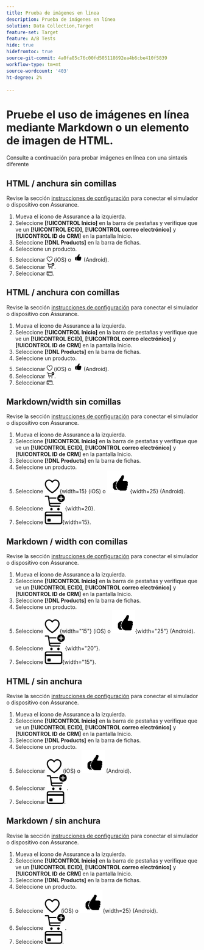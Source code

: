 ```yaml
---
title: Prueba de imágenes en línea
description: Prueba de imágenes en línea
solution: Data Collection,Target
feature-set: Target
feature: A/B Tests
hide: true
hidefromtoc: true
source-git-commit: 4a0fa85c76c00fd505118692ea4b6cbe410f5839
workflow-type: tm+mt
source-wordcount: '403'
ht-degree: 2%

---
```



# Pruebe el uso de imágenes en línea mediante Markdown o un elemento de imagen de HTML.

Consulte a continuación para probar imágenes en línea con una sintaxis diferente


## HTML / anchura sin comillas

Revise la sección [instrucciones de configuración](assurance.md#connecting-to-a-session) para conectar el simulador o dispositivo con Assurance.

1. Mueva el icono de Assurance a la izquierda.
1. Seleccione **[!UICONTROL Inicio]** en la barra de pestañas y verifique que ve un **[!UICONTROL ECID]**, **[!UICONTROL correo electrónico]** y **[!UICONTROL ID de CRM]** en la pantalla Inicio.
1. Seleccione **[!DNL Products]** en la barra de fichas.
1. Seleccione un producto.
1. Seleccionar <img src="assets/saveforlater.png" width="15"> (iOS) o <img src="assets/heart.png" width="25"> (Android).
1. Seleccionar <img src="assets/addtocart.png" width="20">.
1. Seleccionar <img src="assets/purchase.png" width="15">.


## HTML / anchura con comillas

Revise la sección [instrucciones de configuración](assurance.md#connecting-to-a-session) para conectar el simulador o dispositivo con Assurance.

1. Mueva el icono de Assurance a la izquierda.
1. Seleccione **[!UICONTROL Inicio]** en la barra de pestañas y verifique que ve un **[!UICONTROL ECID]**, **[!UICONTROL correo electrónico]** y **[!UICONTROL ID de CRM]** en la pantalla Inicio.
1. Seleccione **[!DNL Products]** en la barra de fichas.
1. Seleccione un producto.
1. Seleccionar <img src="assets/saveforlater.png" width="15"> (iOS) o <img src="assets/heart.png" width="25"> (Android).
1. Seleccionar <img src="assets/addtocart.png" width="20">.
1. Seleccionar <img src="assets/purchase.png" width="15">.



## Markdown/width sin comillas

Revise la sección [instrucciones de configuración](assurance.md#connecting-to-a-session) para conectar el simulador o dispositivo con Assurance.

1. Mueva el icono de Assurance a la izquierda.
1. Seleccione **[!UICONTROL Inicio]** en la barra de pestañas y verifique que ve un **[!UICONTROL ECID]**, **[!UICONTROL correo electrónico]** y **[!UICONTROL ID de CRM]** en la pantalla Inicio.
1. Seleccione **[!DNL Products]** en la barra de fichas.
1. Seleccione un producto.
1. Seleccione ![Guardar para más tarde](assets/saveforlater.png){width=15} (iOS) o ![Guardar para más tarde](assets/heart.png){width=25} (Android).
1. Seleccione ![Agregar al carro](assets/addtocart.png){width=20}.
1. Seleccione ![Comprar](assets/purchase.png){width=15}.


## Markdown / width con comillas

Revise la sección [instrucciones de configuración](assurance.md#connecting-to-a-session) para conectar el simulador o dispositivo con Assurance.

1. Mueva el icono de Assurance a la izquierda.
1. Seleccione **[!UICONTROL Inicio]** en la barra de pestañas y verifique que ve un **[!UICONTROL ECID]**, **[!UICONTROL correo electrónico]** y **[!UICONTROL ID de CRM]** en la pantalla Inicio.
1. Seleccione **[!DNL Products]** en la barra de fichas.
1. Seleccione un producto.
1. Seleccione ![Guardar para más tarde](assets/saveforlater.png){width="15"} (iOS) o ![Guardar para más tarde](assets/heart.png){width="25"} (Android).
1. Seleccione ![Agregar al carro](assets/addtocart.png){width="20"}.
1. Seleccione ![Comprar](assets/purchase.png){width="15"}.


## HTML / sin anchura

Revise la sección [instrucciones de configuración](assurance.md#connecting-to-a-session) para conectar el simulador o dispositivo con Assurance.

1. Mueva el icono de Assurance a la izquierda.
1. Seleccione **[!UICONTROL Inicio]** en la barra de pestañas y verifique que ve un **[!UICONTROL ECID]**, **[!UICONTROL correo electrónico]** y **[!UICONTROL ID de CRM]** en la pantalla Inicio.
1. Seleccione **[!DNL Products]** en la barra de fichas.
1. Seleccione un producto.
1. Seleccionar <img src="assets/saveforlater.png"> (iOS) o <img src="assets/heart.png"> (Android).
1. Seleccionar <img src="assets/addtocart.png">.
1. Seleccionar <img src="assets/purchase.png">.


## Markdown / sin anchura

Revise la sección [instrucciones de configuración](assurance.md#connecting-to-a-session) para conectar el simulador o dispositivo con Assurance.

1. Mueva el icono de Assurance a la izquierda.
1. Seleccione **[!UICONTROL Inicio]** en la barra de pestañas y verifique que ve un **[!UICONTROL ECID]**, **[!UICONTROL correo electrónico]** y **[!UICONTROL ID de CRM]** en la pantalla Inicio.
1. Seleccione **[!DNL Products]** en la barra de fichas.
1. Seleccione un producto.
1. Seleccione ![Guardar para más tarde](assets/saveforlater.png) (iOS) o ![Guardar para más tarde](assets/heart.png){width=25} (Android).
1. Seleccione ![Agregar al carro](assets/addtocart.png).
1. Seleccione ![Comprar](assets/purchase.png).
